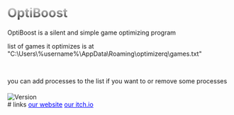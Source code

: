 <h1 style="background: -webkit-linear-gradient(#eee, #333);  -webkit-background-clip: text;-webkit-text-fill-color: transparent;">OptiBoost</h1>
OptiBoost is a silent and simple game optimizing program

<p>list of games it optimizes is at "C:\Users\%username%\AppData\Roaming\optimizerq\games.txt"</p><br>
<p>you can add processes to the list if you want to or remove some processes</p>
<br style="line-height: 5px;">
<img src="https://img.shields.io/badge/version-1.0.0.0a-red" alt="Version"></img>
<br style="line-height: 5px;">
# links
<a href="http://shadowstudios.rf.gd/" style="color: blue;">our website</a>
<a href="https://shadowdevhere.itch.io/" style="color: blue;">our itch.io</a>
